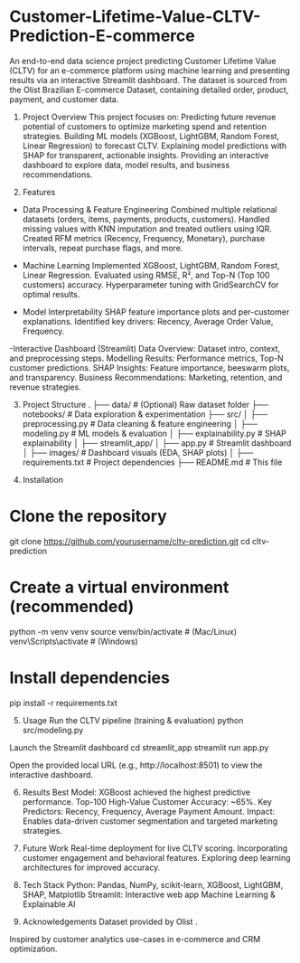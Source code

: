 # Customer-Lifetime-Value-CLTV-Prediction-E-commerce
An end-to-end data science project predicting Customer Lifetime Value (CLTV) for an e-commerce platform using machine learning and presenting results via an interactive Streamlit dashboard.
The dataset is sourced from the Olist Brazilian E-commerce Dataset, containing detailed order, product, payment, and customer data.

1. Project Overview
This project focuses on:
Predicting future revenue potential of customers to optimize marketing spend and retention strategies.
Building ML models (XGBoost, LightGBM, Random Forest, Linear Regression) to forecast CLTV.
Explaining model predictions with SHAP for transparent, actionable insights.
Providing an interactive dashboard to explore data, model results, and business recommendations.

2. Features
- Data Processing & Feature Engineering
Combined multiple relational datasets (orders, items, payments, products, customers).
Handled missing values with KNN imputation and treated outliers using IQR.
Created RFM metrics (Recency, Frequency, Monetary), purchase intervals, repeat purchase flags, and more.

- Machine Learning
Implemented XGBoost, LightGBM, Random Forest, Linear Regression.
Evaluated using RMSE, R², and Top-N (Top 100 customers) accuracy.
Hyperparameter tuning with GridSearchCV for optimal results.

- Model Interpretability
SHAP feature importance plots and per-customer explanations.
Identified key drivers: Recency, Average Order Value, Frequency.

-Interactive Dashboard (Streamlit)
Data Overview: Dataset intro, context, and preprocessing steps.
Modelling Results: Performance metrics, Top-N customer predictions.
SHAP Insights: Feature importance, beeswarm plots, and transparency.
Business Recommendations: Marketing, retention, and revenue strategies.

3. Project Structure
.
├── data/                          # (Optional) Raw dataset folder
├── notebooks/                     # Data exploration & experimentation
├── src/
│   ├── preprocessing.py           # Data cleaning & feature engineering
│   ├── modeling.py                # ML models & evaluation
│   ├── explainability.py          # SHAP explainability
│
├── streamlit_app/
│   ├── app.py                     # Streamlit dashboard
│   ├── images/                    # Dashboard visuals (EDA, SHAP plots)
│
├── requirements.txt               # Project dependencies
├── README.md                      # This file

4. Installation
# Clone the repository
git clone https://github.com/yourusername/cltv-prediction.git
cd cltv-prediction

# Create a virtual environment (recommended)
python -m venv venv
source venv/bin/activate      # (Mac/Linux)
venv\Scripts\activate         # (Windows)

# Install dependencies
pip install -r requirements.txt

5. Usage
Run the CLTV pipeline (training & evaluation)
python src/modeling.py

Launch the Streamlit dashboard
cd streamlit_app
streamlit run app.py

Open the provided local URL (e.g., http://localhost:8501) to view the interactive dashboard.

6. Results
Best Model: XGBoost achieved the highest predictive performance.
Top-100 High-Value Customer Accuracy: ~65%.
Key Predictors: Recency, Frequency, Average Payment Amount.
Impact: Enables data-driven customer segmentation and targeted marketing strategies.


7. Future Work
Real-time deployment for live CLTV scoring.
Incorporating customer engagement and behavioral features.
Exploring deep learning architectures for improved accuracy.

9. Tech Stack
Python: Pandas, NumPy, scikit-learn, XGBoost, LightGBM, SHAP, Matplotlib
Streamlit: Interactive web app
Machine Learning & Explainable AI

10. Acknowledgements
Dataset provided by Olist
.

Inspired by customer analytics use-cases in e-commerce and CRM optimization.
